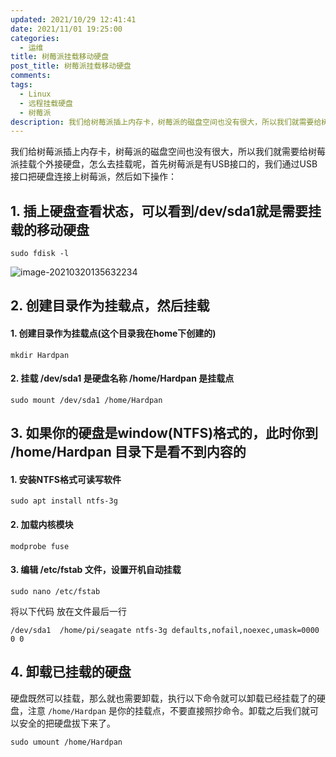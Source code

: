 ```yaml
---
updated: 2021/10/29 12:41:41
date: 2021/11/01 19:25:00
categories: 
  - 运维
title: 树莓派挂载移动硬盘
post_title: 树莓派挂载移动硬盘
comments: 
tags: 
  - Linux
  - 远程挂载硬盘
  - 树莓派
description: 我们给树莓派插上内存卡，树莓派的磁盘空间也没有很大，所以我们就需要给树莓派挂载个外接硬盘，怎么去挂载呢，首先树莓派是有USB接口的，我们通过USB接口把硬盘连接上树莓派，然后如下操作：1. 插上硬盘查看状态，可以看到/dev/sda1就是需要挂载的移动硬盘2. 创建目录作为挂载点，然后挂载
---
```

我们给树莓派插上内存卡，树莓派的磁盘空间也没有很大，所以我们就需要给树莓派挂载个外接硬盘，怎么去挂载呢，首先树莓派是有USB接口的，我们通过USB接口把硬盘连接上树莓派，然后如下操作：

## 1. 插上硬盘查看状态，可以看到/dev/sda1就是需要挂载的移动硬盘
```shell
sudo fdisk -l
```


![image-20210320135632234](https://static.jindll.com/notes/image-20210320135632234.png)

## 2. 创建目录作为挂载点，然后挂载

#### 1. 创建目录作为挂载点(这个目录我在home下创建的)

```shell
mkdir Hardpan
```

#### 2. 挂载 /dev/sda1 是硬盘名称 /home/Hardpan 是挂载点

```shell
sudo mount /dev/sda1 /home/Hardpan
```

## 3. 如果你的硬盘是window(NTFS)格式的，此时你到 /home/Hardpan 目录下是看不到内容的

#### 1. 安装NTFS格式可读写软件

```shell
sudo apt install ntfs-3g
```

#### 2. 加载内核模块

```shell
modprobe fuse
```

#### 3. 编辑 /etc/fstab 文件，设置开机自动挂载

```shell
sudo nano /etc/fstab
```

将以下代码 放在文件最后一行

```
/dev/sda1  /home/pi/seagate ntfs-3g defaults,nofail,noexec,umask=0000 0 0
```

## 4. 卸载已挂载的硬盘

硬盘既然可以挂载，那么就也需要卸载，执行以下命令就可以卸载已经挂载了的硬盘，注意 `/home/Hardpan` 是你的挂载点，不要直接照抄命令。卸载之后我们就可以安全的把硬盘拔下来了。

```shell
sudo umount /home/Hardpan
```